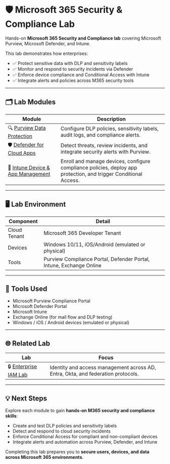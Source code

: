 # 🛡️ Microsoft 365 Security & Compliance Lab

Hands-on **Microsoft 365 Security and Compliance lab** covering Microsoft Purview, Microsoft Defender, and Intune.

This lab demonstrates how enterprises:

- ✅ Protect sensitive data with DLP and sensitivity labels  
- ✅ Monitor and respond to security incidents via Defender  
- ✅ Enforce device compliance and Conditional Access with Intune  
- ✅ Integrate alerts and policies across M365 security tools  

---

## 🗂️ Lab Modules

| Module | Description |
|--------|-------------|
| 🔍 [Purview Data Protection](./Purview/) | Configure DLP policies, sensitivity labels, audit logs, and compliance alerts. |
| 🛡️ [Defender for Cloud Apps](./Defender/) | Detect threats, review incidents, and integrate security alerts with Purview. |
| 📱 [Intune Device & App Management](./Intune/) | Enroll and manage devices, configure compliance policies, deploy app protection, and trigger Conditional Access. |

---

## 🖥️ Lab Environment

| Component     | Detail                            |
|---------------|-----------------------------------|
| Cloud Tenant  | Microsoft 365 Developer Tenant    |
| Devices       | Windows 10/11, iOS/Android (emulated or physical) |
| Tools         | Purview Compliance Portal, Defender Portal, Intune, Exchange Online |

---

## 🔧 Tools Used

- Microsoft Purview Compliance Portal  
- Microsoft Defender Portal  
- Microsoft Intune  
- Exchange Online (for mail flow and DLP testing)  
- Windows / iOS / Android devices (emulated or physical)

---

## 🌐 Related Lab

| Lab | Focus |
|-----|-------|
| 🔒 [Enterprise IAM Lab](../enterprise-iam/README.md) | Identity and access management across AD, Entra, Okta, and federation protocols. |

---

## 💡 Next Steps

Explore each module to gain **hands-on M365 security and compliance skills**:  

- Create and test DLP policies and sensitivity labels  
- Detect and respond to cloud security incidents  
- Enforce Conditional Access for compliant and non-compliant devices  
- Integrate alerts and automation across Purview, Defender, and Intune  

Completing this lab prepares you to **secure users, devices, and data across Microsoft 365 environments**.
